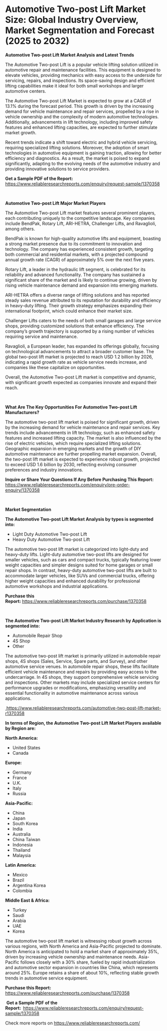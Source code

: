 <p><h1>Automotive Two-post Lift Market Size: Global Industry Overview, Market Segmentation and Forecast (2025 to 2032)</h1></p><p><strong>Automotive Two-post Lift Market Analysis and Latest Trends</strong></p>
<p><p>The Automotive Two-post Lift is a popular vehicle lifting solution utilized in automotive repair and maintenance facilities. This equipment is designed to elevate vehicles, providing mechanics with easy access to the underside for servicing, repairs, and inspections. Its space-saving design and efficient lifting capabilities make it ideal for both small workshops and larger automotive centers.</p><p>The Automotive Two-post Lift Market is expected to grow at a CAGR of 13.1% during the forecast period. This growth is driven by the increasing demand for vehicle maintenance and repair services, propelled by a rise in vehicle ownership and the complexity of modern automotive technologies. Additionally, advancements in lift technology, including improved safety features and enhanced lifting capacities, are expected to further stimulate market growth. </p><p>Recent trends indicate a shift toward electric and hybrid vehicle servicing, requiring specialized lifting solutions. Moreover, the adoption of smart technologies in automotive equipment is gaining traction, allowing for better efficiency and diagnostics. As a result, the market is poised to expand significantly, adapting to the evolving needs of the automotive industry and providing innovative solutions to service providers.</p></p>
<p><strong>Get a Sample PDF of the Report:&nbsp;</strong> <a href="https://www.reliableresearchreports.com/enquiry/request-sample/1370358?utm_campaign=3054&utm_medium=2&utm_source=Github&utm_content=ia&utm_term=22032025&utm_id=automotive-two-post-lift">https://www.reliableresearchreports.com/enquiry/request-sample/1370358</a></p>
<p>&nbsp;</p>
<p><strong>Automotive Two-post Lift Major Market Players</strong></p>
<p><p>The Automotive Two-post Lift market features several prominent players, each contributing uniquely to the competitive landscape. Key companies include BendPak, Rotary Lift, ARI-HETRA, Challenger Lifts, and Ravaglioli, among others.</p><p>BendPak is known for high-quality automotive lifts and equipment, boasting a strong market presence due to its commitment to innovation and technology. The company has experienced consistent growth, targeting both commercial and residential markets, with a projected compound annual growth rate (CAGR) of approximately 5% over the next five years.</p><p>Rotary Lift, a leader in the hydraulic lift segment, is celebrated for its reliability and advanced functionality. The company has sustained a significant share of the market and is likely to continue growing, driven by rising vehicle maintenance demand and expansion into emerging markets.</p><p>ARI-HETRA offers a diverse range of lifting solutions and has reported steady sales revenue attributed to its reputation for durability and efficiency in heavy-duty lifting. Their growth strategy emphasizes expanding their international footprint, which could enhance their market size.</p><p>Challenger Lifts caters to the needs of both small garages and large service shops, providing customized solutions that enhance efficiency. The company’s growth trajectory is supported by a rising number of vehicles requiring service and maintenance.</p><p>Ravaglioli, a European leader, has expanded its offerings globally, focusing on technological advancements to attract a broader customer base. The global two-post lift market is projected to reach USD 1.2 billion by 2026, indicating a rapid growth rate as vehicle service needs increase, and companies like these capitalize on opportunities.</p><p>Overall, the Automotive Two-post Lift market is competitive and dynamic, with significant growth expected as companies innovate and expand their reach.</p></p>
<p>&nbsp;</p>
<p><strong>What Are The Key Opportunities For Automotive Two-post Lift Manufacturers?</strong></p>
<p><p>The automotive two-post lift market is poised for significant growth, driven by the increasing demand for vehicle maintenance and repair services. Key trends include advancements in lift technology, such as enhanced safety features and increased lifting capacity. The market is also influenced by the rise of electric vehicles, which require specialized lifting solutions. Geographic expansion in emerging markets and the growth of DIY automotive maintenance are further propelling market expansion. Overall, the two-post lift market is expected to experience robust growth, projected to exceed USD 1.6 billion by 2030, reflecting evolving consumer preferences and industry innovations.</p></p>
<p><strong>Inquire or Share Your Questions If Any Before Purchasing This Report:</strong> <a href="https://www.reliableresearchreports.com/enquiry/pre-order-enquiry/1370358?utm_campaign=3054&utm_medium=2&utm_source=Github&utm_content=ia&utm_term=22032025&utm_id=automotive-two-post-lift">https://www.reliableresearchreports.com/enquiry/pre-order-enquiry/1370358</a></p>
<p>&nbsp;</p>
<p><strong>Market Segmentation</strong></p>
<p><strong>The Automotive Two-post Lift Market Analysis by types is segmented into:</strong></p>
<p><ul><li>Light Duty Automotive Two-post Lift</li><li>Heavy Duty Automotive Two-post Lift</li></ul></p>
<p><p>The automotive two-post lift market is categorized into light-duty and heavy-duty lifts. Light-duty automotive two-post lifts are designed for smaller vehicles, such as cars and compact trucks, typically featuring lower weight capacities and simpler designs suited for home garages or small repair shops. In contrast, heavy-duty automotive two-post lifts are built to accommodate larger vehicles, like SUVs and commercial trucks, offering higher weight capacities and enhanced durability for professional automotive workshops and industrial applications.</p></p>
<p><strong>Purchase this Report:&nbsp;</strong><a href="https://www.reliableresearchreports.com/purchase/1370358?utm_campaign=3054&utm_medium=2&utm_source=Github&utm_content=ia&utm_term=22032025&utm_id=automotive-two-post-lift">https://www.reliableresearchreports.com/purchase/1370358</a></p>
<p>&nbsp;</p>
<p><strong>The Automotive Two-post Lift Market Industry Research by Application is segmented into:</strong></p>
<p><ul><li>Automobile Repair Shop</li><li>4S Shop</li><li>Other</li></ul></p>
<p><p>The automotive two-post lift market is primarily utilized in automobile repair shops, 4S shops (Sales, Service, Spare parts, and Survey), and other automotive service venues. In automobile repair shops, these lifts facilitate efficient vehicle maintenance and repairs by providing easy access to the undercarriage. In 4S shops, they support comprehensive vehicle servicing and inspections. Other markets may include specialized service centers for performance upgrades or modifications, emphasizing versatility and essential functionality in automotive maintenance across various applications.</p></p>
<p><a href="https://www.reliableresearchreports.com/automotive-two-post-lift-market-r1370358?utm_campaign=3054&utm_medium=2&utm_source=Github&utm_content=ia&utm_term=22032025&utm_id=automotive-two-post-lift">&nbsp;https://www.reliableresearchreports.com/automotive-two-post-lift-market-r1370358</a></p>
<p><strong>In terms of Region, the Automotive Two-post Lift Market Players available by Region are:</strong></p>
<p>
    <p> <strong> North America: </strong>
        <ul>
            <li>United States</li>
            <li>Canada</li>
        </ul>
        </p> 
    <p> <strong> Europe: </strong>
        <ul>
            <li>Germany</li>
            <li>France</li>
            <li>U.K.</li>
            <li>Italy</li>
            <li>Russia</li>
        </ul>
        </p> 
    <p> <strong> Asia-Pacific: </strong>
        <ul>
            <li>China</li>
            <li>Japan</li>
            <li>South Korea</li>
            <li>India</li>
            <li>Australia</li>
            <li>China Taiwan</li>
            <li>Indonesia</li>
            <li>Thailand</li>
            <li>Malaysia</li>
        </ul>
        </p> 
    <p> <strong> Latin America: </strong>
        <ul>
            <li>Mexico</li>
            <li>Brazil</li>
            <li>Argentina Korea</li>
            <li>Colombia</li>
        </ul>
        </p> 
    <p> <strong> Middle East & Africa: </strong>
        <ul>
            <li>Turkey</li>
            <li>Saudi</li>
            <li>Arabia</li>
            <li>UAE</li>
            <li>Korea</li>
        </ul>
    </p>
    </p>
<p><p>The automotive two-post lift market is witnessing robust growth across various regions, with North America and Asia-Pacific projected to dominate. North America is anticipated to hold a market share of approximately 35%, driven by increasing vehicle ownership and maintenance needs. Asia-Pacific follows closely with a 30% share, fueled by rapid industrialization and automotive sector expansion in countries like China, which represents around 25%. Europe retains a share of about 10%, reflecting stable growth trends in automotive service equipment.</p></p>
<p><strong>Purchase this Report: </strong><a href="https://www.reliableresearchreports.com/purchase/1370358?utm_campaign=3054&utm_medium=2&utm_source=Github&utm_content=ia&utm_term=22032025&utm_id=automotive-two-post-lift">https://www.reliableresearchreports.com/purchase/1370358</a></p>
<p>&nbsp;<strong>Get a Sample PDF of the Report:&nbsp;&nbsp;</strong><a href="https://www.reliableresearchreports.com/enquiry/request-sample/1370358?utm_campaign=3054&utm_medium=2&utm_source=Github&utm_content=ia&utm_term=22032025&utm_id=automotive-two-post-lift">https://www.reliableresearchreports.com/enquiry/request-sample/1370358</a></p>
<p><strong></strong></p>
<p>Check more reports on <a href="https://www.reliableresearchreports.com/?utm_campaign=3054&utm_medium=2&utm_source=Github&utm_content=ia&utm_term=22032025&utm_id=automotive-two-post-lift">https://www.reliableresearchreports.com/</a></p>